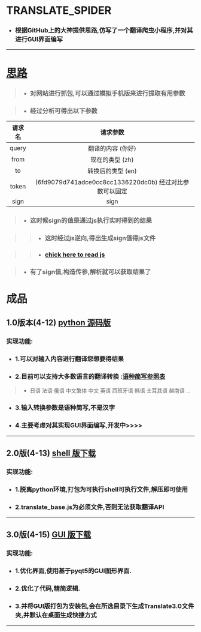 # TRANSLATE_SPIDER

* ### 根据GitHub上的大神提供思路,仿写了一个翻译爬虫小程序,并对其进行GUI界面编写
----

# [思路](https://www.jianshu.com/p/38a65d8d3e80)

>* ### 对网站进行抓包,可以通过模拟手机版来进行提取有用参数

>* ### 经过分析可得出以下参数

 请求名 |  请求参数
:----: | :----:
 query| 翻译的内容 (你好)
from | 现在的类型 (zh)
to |转换后的类型 (en)
token | (6fd9079d741adce0cc8cc1336220dc0b) 经过对比参数可以固定
sign | sign

>* ### 这时候sign的值是通过js执行实时得到的结果

>>* ### 这时经过js逆向,得出生成sign值得js文件

>>* ### [chick here to read js](https://github.com/SunRelease/Spider_crawler/blob/master/Translate/translate_base.js)

>* ### 有了sign值,构造传参,解析就可以获取结果了

# 成品

## 1.0版本(4-12) [python 源码版](https://github.com/SunRelease/Spider_crawler/blob/master/Translate/translate.py)

### 实现功能:

* ### 1.可以对输入内容进行翻译您想要得结果 

* ### 2.目前可以支持大多数语言的翻译转换 :[语种简写参照表](http://www.afforange.com/556.html)
> * 日语 法语 俄语 中文繁体 中文 英语 西班牙语 韩语 土耳其语 越南语 ...

* ### 3.**输入转换参数是语种简写,不是汉字**

* ### 4.主要考虑对其实现GUI界面编写,开发中>>>>
----
## 2.0版(4-13)  [shell 版下载](https://www.lanzous.com/i3t37gd)

### 实现功能:

* ### 1.脱离python环境,打包为可执行shell可执行文件,解压即可使用

* ### 2.translate_base.js为必须文件,否则无法获取翻译API

----
## 3.0版(4-15)  [GUI 版下载](https://www.lanzous.com/i3t3ach)

### 实现功能:

* ### 1.优化界面,使用基于pyqt5的GUI图形界面.

* ### 2.优化了代码,精简逻辑.

* ### 3.并将GUI版打包为安装包,会在所选目录下生成Translate3.0文件夹,并默认在桌面生成快捷方式

----




